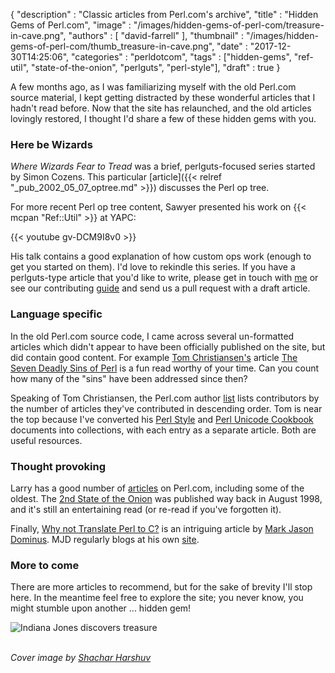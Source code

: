 {
   "description" : "Classic articles from Perl.com's archive",
   "title" : "Hidden Gems of Perl.com",
   "image" : "/images/hidden-gems-of-perl-com/treasure-in-cave.png",
   "authors" : [
      "david-farrell"
   ],
   "thumbnail" : "/images/hidden-gems-of-perl-com/thumb_treasure-in-cave.png",
   "date" : "2017-12-30T14:25:06",
   "categories" : "perldotcom",
   "tags" : ["hidden-gems", "ref-util", "state-of-the-onion", "perlguts", "perl-style"],
   "draft" : true
}

A few months ago, as I was familiarizing myself with the old Perl.com source material, I kept getting distracted by these wonderful articles that I hadn't read before. Now that the site has relaunched, and the old articles lovingly restored, I thought I'd share a few of these hidden gems with you.

### Here be Wizards

*Where Wizards Fear to Tread* was a brief, perlguts-focused series started by Simon Cozens. This particular [article]({{< relref "_pub_2002_05_07_optree.md" >}}) discusses the Perl op tree.

For more recent Perl op tree content, Sawyer presented his work on {{< mcpan "Ref::Util" >}} at YAPC:

{{< youtube gv-DCM9I8v0 >}}

His talk contains a good explanation of how custom ops work (enough to get you started on them). I'd love to rekindle this series. If you have a perlguts-type article that you'd like to write, please get in touch with [me](mailto:perl.com-editor@perl.org) or see our contributing [guide](https://github.com/dnmfarrell/perldotcom/blob/master/CONTRIBUTING.md) and send us a pull request with a draft article.

### Language specific

In the old Perl.com source code, I came across several un-formatted articles which didn't appear to have been officially published on the site, but did contain good content. For example [Tom Christiansen's](https://www.perl.com/authors/tom-christiansen/) article [The Seven Deadly Sins of Perl](https://www.perl.com/doc/FMTEYEWTK/versus/perl.html/) is a fun read worthy of your time. Can you count how many of the "sins" have been addressed since then?

Speaking of Tom Christiansen, the Perl.com author [list](https://www.perl.com/authors/) lists contributors by the number of articles they've contributed in descending order. Tom is near the top because I've converted his [Perl Style](https://www.perl.com/doc/FMTEYEWTK/style/slide-index.html/) and [Perl Unicode Cookbook](https://www.perl.com/pub/2012/04/perlunicook-standard-preamble.html/) documents into collections, with each entry as a separate article. Both are useful resources.

### Thought provoking

Larry has a good number of [articles](https://www.perl.com/authors/larry-wall/) on Perl.com, including some of the oldest. The [2nd State of the Onion](https://www.perl.com/pub/1998/08/show/onion.html/) was published way back in August 1998, and it's still an entertaining read (or re-read if you've forgotten it).

Finally, [Why not Translate Perl to C?](https://www.perl.com/pub/2001/06/27/ctoperl.html/) is an intriguing article by [Mark Jason Dominus](https://www.perl.com/authors/mark-jason-dominus/). MJD regularly blogs at his own [site](https://blog.plover.com/).

### More to come

There are more articles to recommend, but for the sake of brevity I'll stop here. In the meantime feel free to explore the site; you never know, you might stumble upon another ... hidden gem!

![Indiana Jones discovers treasure](/images/hidden-gems-of-perl-com/indiana-stone.jpg)

\
*Cover image by [Shachar Harshuv](http://i.imgur.com/4VOS6iz.png)*
